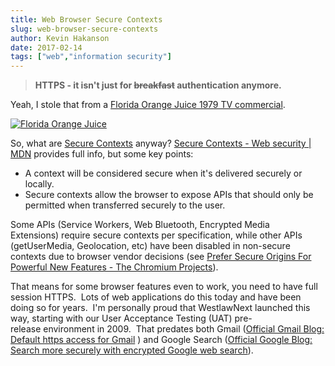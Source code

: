 ```yaml
---
title: Web Browser Secure Contexts
slug: web-browser-secure-contexts
author: Kevin Hakanson
date: 2017-02-14
tags: ["web","information security"]
---
```

> **HTTPS - it isn't just for ~~breakfast~~ authentication anymore.**

Yeah, I stole that from a [Florida Orange Juice 1979 TV commercial](https://www.youtube.com/watch?v=7lhFNAYfxNg).

[![Florida Orange Juice](images/pastedImage_3.jpg)](images/pastedImage_3.jpg)

So, what are [Secure Contexts](https://www.w3.org/TR/secure-contexts/) anyway? [Secure Contexts - Web security | MDN](https://developer.mozilla.org/en-US/docs/Web/Security/Secure_Contexts) provides full info, but some key points:

* A context will be considered secure when it's delivered securely or locally.
* Secure contexts allow the browser to expose APIs that should only be permitted when transferred securely to the user.

Some APIs (Service Workers, Web Bluetooth, Encrypted Media Extensions) require secure contexts per specification, while other APIs (getUserMedia, Geolocation, etc) have been disabled in non-secure contexts due to browser vendor decisions (see [Prefer Secure Origins For Powerful New Features - The Chromium Projects](https://www.chromium.org/Home/chromium-security/prefer-secure-origins-for-powerful-new-features)).

That means for some browser features even to work, you need to have full session HTTPS.  Lots of web applications do this today and have been doing so for years.  I'm personally proud that WestlawNext launched this way, starting with our User Acceptance Testing (UAT) pre-release environment in 2009.  That predates both Gmail ([Official Gmail Blog: Default https access for Gmail](https://gmail.googleblog.com/2010/01/default-https-access-for-gmail.html) ) and Google Search ([Official Google Blog: Search more securely with encrypted Google web search](https://googleblog.blogspot.com/2010/05/search-more-securely-with-encrypted.html)).